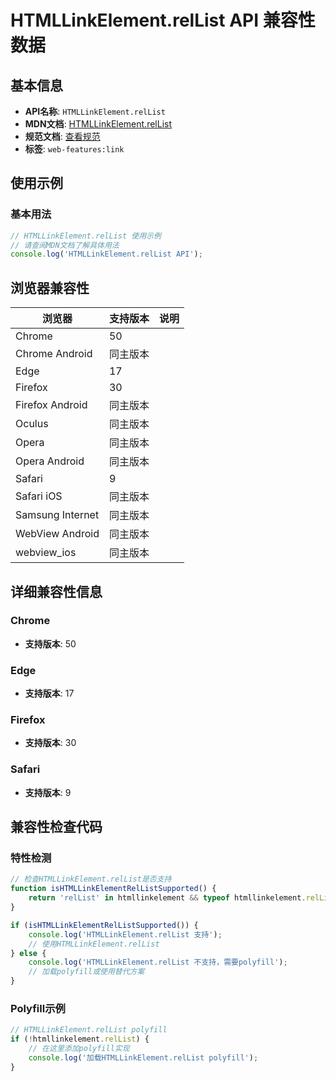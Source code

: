 # HTMLLinkElement.relList API 兼容性数据

## 基本信息

- **API名称**: `HTMLLinkElement.relList`
- **MDN文档**: [HTMLLinkElement.relList](https://developer.mozilla.org/docs/Web/API/HTMLLinkElement/relList)
- **规范文档**: [查看规范](https://html.spec.whatwg.org/multipage/semantics.html#dom-link-rellist)
- **标签**: `web-features:link`

## 使用示例

### 基本用法

```javascript
// HTMLLinkElement.relList 使用示例
// 请查阅MDN文档了解具体用法
console.log('HTMLLinkElement.relList API');
```

## 浏览器兼容性

| 浏览器 | 支持版本 | 说明 |
|--------|----------|------|
| Chrome | 50 |  |
| Chrome Android | 同主版本 |  |
| Edge | 17 |  |
| Firefox | 30 |  |
| Firefox Android | 同主版本 |  |
| Oculus | 同主版本 |  |
| Opera | 同主版本 |  |
| Opera Android | 同主版本 |  |
| Safari | 9 |  |
| Safari iOS | 同主版本 |  |
| Samsung Internet | 同主版本 |  |
| WebView Android | 同主版本 |  |
| webview_ios | 同主版本 |  |

## 详细兼容性信息

### Chrome

- **支持版本**: 50

### Edge

- **支持版本**: 17

### Firefox

- **支持版本**: 30

### Safari

- **支持版本**: 9

## 兼容性检查代码

### 特性检测

```javascript
// 检查HTMLLinkElement.relList是否支持
function isHTMLLinkElementRelListSupported() {
    return 'relList' in htmllinkelement && typeof htmllinkelement.relList === 'function';
}

if (isHTMLLinkElementRelListSupported()) {
    console.log('HTMLLinkElement.relList 支持');
    // 使用HTMLLinkElement.relList
} else {
    console.log('HTMLLinkElement.relList 不支持，需要polyfill');
    // 加载polyfill或使用替代方案
}
```

### Polyfill示例

```javascript
// HTMLLinkElement.relList polyfill
if (!htmllinkelement.relList) {
    // 在这里添加polyfill实现
    console.log('加载HTMLLinkElement.relList polyfill');
}
```

